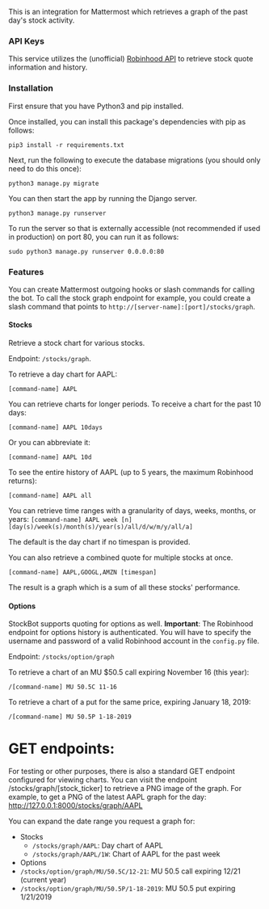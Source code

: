 This is an integration for Mattermost which retrieves a graph of the past day's stock activity.

### API Keys

This service utilizes the (unofficial) [Robinhood API](https://github.com/sanko/Robinhood) to retrieve stock quote information and history.

### Installation

First ensure that you have Python3 and pip installed.

Once installed, you can install this package's dependencies with pip as follows:

```
pip3 install -r requirements.txt
```

Next, run the following to execute the database migrations (you should only need to do this once):

```
python3 manage.py migrate
```

You can then start the app by running the Django server.

```
python3 manage.py runserver
```

To run the server so that is externally accessible (not recommended if used in production) on port 80, you can run it as follows:
```
sudo python3 manage.py runserver 0.0.0.0:80
```

### Features

You can create Mattermost outgoing hooks or slash commands for calling the bot. To call the stock graph endpoint for example, you could create a slash command that points to `http://[server-name]:[port]/stocks/graph`.

#### Stocks

Retrieve a stock chart for various stocks.

Endpoint: `/stocks/graph`.

To retrieve a day chart for AAPL:

`[command-name] AAPL`

You can retrieve charts for longer periods. To receive a chart for the past 10 days:

`[command-name] AAPL 10days`

Or you can abbreviate it:

`[command-name] AAPL 10d`

To see the entire history of AAPL (up to 5 years, the maximum Robinhood returns):

`[command-name] AAPL all`

You can retrieve time ranges with a granularity of days, weeks, months, or years:
`[command-name] AAPL week [n][day(s)/week(s)/month(s)/year(s)/all/d/w/m/y/all/a]`

The default is the day chart if no timespan is provided.


You can also retrieve a combined quote for multiple stocks at once.

`[command-name] AAPL,GOOGL,AMZN [timespan]`

The result is a graph which is a sum of all these stocks' performance.

#### Options

StockBot supports quoting for options as well. **Important**: The Robinhood endpoint for options history is authenticated. You will have to specify the username and password of a valid Robinhood account in the `config.py` file.

Endpoint: `/stocks/option/graph`

To retrieve a chart of an MU $50.5 call expiring November 16 (this year):

`/[command-name] MU 50.5C 11-16`

To retrieve a chart of a put for the same price, expiring January 18, 2019:

`/[command-name] MU 50.5P 1-18-2019`

# GET endpoints:

For testing or other purposes, there is also a standard GET endpoint configured for viewing charts. You can visit the endpoint /stocks/graph/[stock_ticker] to retrieve a PNG image of the graph. For example, to get a PNG of the latest AAPL graph for the day: http://127.0.0.1:8000/stocks/graph/AAPL

You can expand the date range you request a graph for:
* Stocks
  * `/stocks/graph/AAPL`: Day chart of AAPL
  * `/stocks/graph/AAPL/1W`: Chart of AAPL for the past week
* Options
* `/stocks/option/graph/MU/50.5C/12-21`: MU 50.5 call expiring 12/21 (current year)
* `/stocks/option/graph/MU/50.5P/1-18-2019`: MU 50.5 put expiring 1/21/2019
